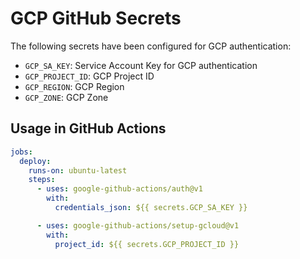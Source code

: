 # GCP GitHub Secrets

The following secrets have been configured for GCP authentication:

- `GCP_SA_KEY`: Service Account Key for GCP authentication
- `GCP_PROJECT_ID`: GCP Project ID
- `GCP_REGION`: GCP Region
- `GCP_ZONE`: GCP Zone

## Usage in GitHub Actions

```yaml
jobs:
  deploy:
    runs-on: ubuntu-latest
    steps:
      - uses: google-github-actions/auth@v1
        with:
          credentials_json: ${{ secrets.GCP_SA_KEY }}

      - uses: google-github-actions/setup-gcloud@v1
        with:
          project_id: ${{ secrets.GCP_PROJECT_ID }}
```
